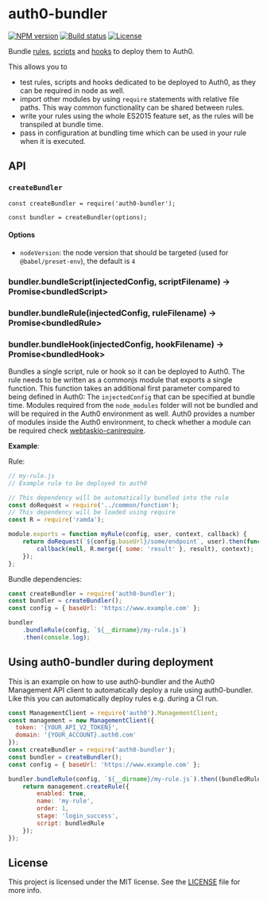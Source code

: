 # auth0-bundler

[![NPM version][npm-image]][npm-url]
[![Build status][travis-ci-image]][travis-ci-url]
[![License][license-image]][license-url]

Bundle [rules](https://auth0.com/docs/rules), [scripts](https://auth0.com/docs/connections/database/mysql#3-provide-action-scripts) and [hooks](https://auth0.com/docs/hooks) to deploy them to Auth0.

This allows you to
- test rules, scripts and hooks dedicated to be deployed to Auth0, as they can be required in node as well.
- import other modules by using `require` statements with relative file paths. This way common functionality can be shared between rules.
- write your rules using the whole ES2015 feature set, as the rules will be transpiled at bundle time.
- pass in configuration at bundling time which can be used in your rule when it is executed.

## API

### `createBundler`

```
const createBundler = require('auth0-bundler');

const bundler = createBundler(options);
```

#### Options

* `nodeVersion`: the node version that should be targeted (used for `@babel/preset-env`), the default is `4`

### bundler.bundleScript(injectedConfig, scriptFilename) -> Promise\<bundledScript\>
### bundler.bundleRule(injectedConfig, ruleFilename) -> Promise\<bundledRule\>
### bundler.bundleHook(injectedConfig, hookFilename) -> Promise\<bundledHook\>

Bundles a single script, rule or hook so it can be deployed to Auth0. The rule needs to be written as a commonjs
module that exports a single function. This function takes an additional first parameter compared to being defined in Auth0: The `injectedConfig` that can be specified at bundle time. Modules required from the `node_modules` folder will not be bundled and will be required in the Auth0 environment as well. Auth0 provides a number of modules inside the Auth0 environment, to check whether a module can be required check [webtaskio-canirequire](https://tehsis.github.io/webtaskio-canirequire/).

__Example__:

Rule:

```js
// my-rule.js
// Example rule to be deployed to auth0

// This dependency will be automatically bundled into the rule
const doRequest = require('../common/function');
// This dependency will be loaded using require
const R = require('ramda');

module.exports = function myRule(config, user, context, callback) {
    return doRequest(`${config.baseUrl}/some/endpoint`, user).then(function (result) {
        callback(null, R.merge({ some: 'result' }, result), context);
    });
};
```

Bundle dependencies:

```js
const createBundler = require('auth0-bundler');
const bundler = createBundler();
const config = { baseUrl: 'https://www.example.com' };

bundler
    .bundleRule(config, `${__dirname}/my-rule.js`)
    .then(console.log);
```



## Using auth0-bundler during deployment

This is an example on how to use auth0-bundler and the Auth0 Management API client to automatically
deploy a rule using auth0-bundler. Like this you can automatically deploy rules e.g. during a
CI run.

```js
const ManagementClient = require('auth0').ManagementClient;
const management = new ManagementClient({
  token: '{YOUR_API_V2_TOKEN}',
  domain: '{YOUR_ACCOUNT}.auth0.com'
});
const createBundler = require('auth0-bundler');
const bundler = createBundler();
const config = { baseUrl: 'https://www.example.com' };

bundler.bundleRule(config, `${__dirname}/my-rule.js`).then((bundledRule) => {
    return management.createRule({
        enabled: true,
        name: 'my-rule',
        order: 1,
        stage: 'login_success',
        script: bundledRule
    });
});
```

## License

This project is licensed under the MIT license. See the [LICENSE](LICENSE) file for more info.

[npm-image]: https://img.shields.io/npm/v/auth0-bundler.svg
[npm-url]: https://npmjs.org/package/auth0-bundler
[travis-ci-image]: https://img.shields.io/travis/holidaycheck/auth0-bundler/master.svg
[travis-ci-url]: https://travis-ci.org/holidaycheck/auth0-bundler
[license-image]: http://img.shields.io/npm/l/auth0-lock.svg
[license-url]: #license
